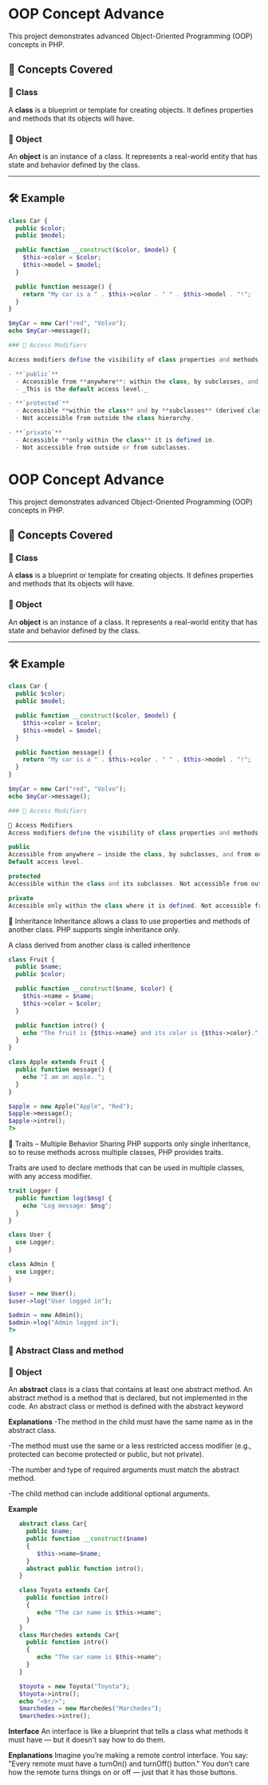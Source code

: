# OOP Concept Advance

This project demonstrates advanced Object-Oriented Programming (OOP) concepts in PHP.

## 📘 Concepts Covered

### 🔹 Class

A **class** is a blueprint or template for creating objects. It defines properties and methods that its objects will have.

### 🔹 Object

An **object** is an instance of a class. It represents a real-world entity that has state and behavior defined by the class.

---

## 🛠️ Example

```php
class Car {
  public $color;
  public $model;

  public function __construct($color, $model) {
    $this->color = $color;
    $this->model = $model;
  }

  public function message() {
    return "My car is a " . $this->color . " " . $this->model . "!";
  }
}

$myCar = new Car("red", "Volvo");
echo $myCar->message();

### 🔹 Access Modifiers

Access modifiers define the visibility of class properties and methods:

- **`public`**
  - Accessible from **anywhere**: within the class, by subclasses, and from outside the class.
  - _This is the default access level._

- **`protected`**
  - Accessible **within the class** and by **subclasses** (derived classes).
  - Not accessible from outside the class hierarchy.

- **`private`**
  - Accessible **only within the class** it is defined in.
  - Not accessible from outside or from subclasses.

```

# OOP Concept Advance

This project demonstrates advanced Object-Oriented Programming (OOP) concepts in PHP.

## 📘 Concepts Covered

### 🔹 Class

A **class** is a blueprint or template for creating objects. It defines properties and methods that its objects will have.

### 🔹 Object

An **object** is an instance of a class. It represents a real-world entity that has state and behavior defined by the class.

---

## 🛠️ Example

```php
class Car {
  public $color;
  public $model;

  public function __construct($color, $model) {
    $this->color = $color;
    $this->model = $model;
  }

  public function message() {
    return "My car is a " . $this->color . " " . $this->model . "!";
  }
}

$myCar = new Car("red", "Volvo");
echo $myCar->message();

### 🔹 Access Modifiers

🔹 Access Modifiers
Access modifiers define the visibility of class properties and methods:

public
Accessible from anywhere – inside the class, by subclasses, and from outside the class.
Default access level.

protected
Accessible within the class and its subclasses. Not accessible from outside.

private
Accessible only within the class where it is defined. Not accessible from outside or subclasses.

```

🧬 Inheritance
Inheritance allows a class to use properties and methods of another class. PHP supports single inheritance only.

A class derived from another class is called inheritence

```php
class Fruit {
  public $name;
  public $color;

  public function __construct($name, $color) {
    $this->name = $name;
    $this->color = $color;
  }

  public function intro() {
    echo "The fruit is {$this->name} and its color is {$this->color}.";
  }
}

class Apple extends Fruit {
  public function message() {
    echo "I am an apple. ";
  }
}

$apple = new Apple("Apple", "Red");
$apple->message();
$apple->intro();
?>
```

🔧 Traits – Multiple Behavior Sharing
PHP supports only single inheritance, so to reuse methods across multiple classes, PHP provides traits.

Traits are used to declare methods that can be used in multiple classes, with any access modifier.

```php
trait Logger {
  public function log($msg) {
    echo "Log message: $msg";
  }
}

class User {
  use Logger;
}

class Admin {
  use Logger;
}

$user = new User();
$user->log("User logged in");

$admin = new Admin();
$admin->log("Admin logged in");
?>
```

### 🔹 Abstract Class and method

### 🔹 Object

An **abstract** class is a class that contains at least one abstract method. An abstract method is a method that is declared, but not implemented in the code.
An abstract class or method is defined with the abstract keyword

**Explanations**
-The method in the child must have the same name as in the abstract class.

-The method must use the same or a less restricted access modifier (e.g., protected can become protected or public, but not private).

-The number and type of required arguments must match the abstract method.

-The child method can include additional optional arguments.

**Example**

```php
   abstract class Car{
     public $name;
     public function __construct($name)
     {
        $this->name=$name;
     }
     abstract public function intro();
   }

   class Toyota extends Car{
     public function intro()
     {
        echo "The car name is $this->name";
     }
   }
   class Marchedes extends Car{
     public function intro()
     {
        echo "The car name is $this->name";
     }
   }

   $toyota = new Toyota("Toyota");
   $toyota->intro();
   echo "<br/>";
   $marchedes = new Marchedes("Marchedes");
   $marchedes->intro();
```

**Interface**
An interface is like a blueprint that tells a class what methods it must have — but it doesn't say how to do them.

**Enplanations**
Imagine you’re making a remote control interface. You say:
"Every remote must have a turnOn() and turnOff() button."
You don’t care how the remote turns things on or off — just that it has those buttons.

